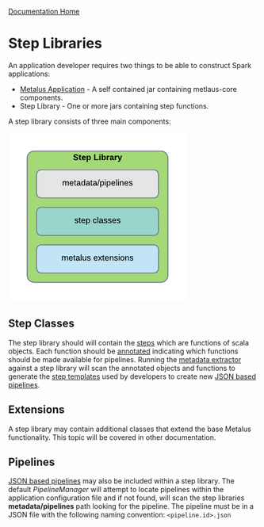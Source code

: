 [Documentation Home](readme.md)

# Step Libraries
An application developer requires two things to be able to construct Spark applications:

* [Metalus Application](metalus-application.md) - A self contained jar containing metlaus-core components.
* Step Library - One or more jars containing step functions.

A step library consists of three main components:

![Step Library Structure](images/metalus_step_library.png "Step library Structure")

## Step Classes
The step library should will contain the [steps](steps.md) which are functions of scala objects. Each function should be
[annotated](step-annotations.md) indicating which functions should be made available for pipelines. Running the
[metadata extractor](metadata-extractor.md) against a step library will scan the annotated objects and functions
to generate the [step templates](step-templates.md) used by developers to create new 
[JSON based pipelines](json-pipelines.md).

## Extensions
A step library may contain additional classes that extend the base Metalus functionality. This topic will be covered
in other documentation.

## Pipelines
[JSON based pipelines](json-pipelines.md) may also be included within a step library. The default _PipelineManager_ will
attempt to locate pipelines within the application configuration file and if not found, will scan the step libraries
**metadata/pipelines** path looking for the pipeline. The pipeline must be in a JSON file with the following naming
convention: ```<pipeline.id>.json```
